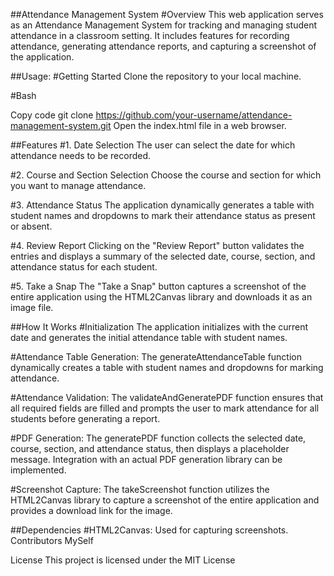 ##Attendance Management System
#Overview
This web application serves as an Attendance Management System for tracking and managing student attendance in a classroom setting. It includes features for recording attendance, generating attendance reports, and capturing a screenshot of the application.

##Usage:
#Getting Started
Clone the repository to your local machine.

#Bash

Copy code
git clone https://github.com/your-username/attendance-management-system.git
Open the index.html file in a web browser.

##Features
#1. Date Selection
The user can select the date for which attendance needs to be recorded.

#2. Course and Section Selection
Choose the course and section for which you want to manage attendance.

#3. Attendance Status
The application dynamically generates a table with student names and dropdowns to mark their attendance status as present or absent.

#4. Review Report
Clicking on the "Review Report" button validates the entries and displays a summary of the selected date, course, section, and attendance status for each student.

#5. Take a Snap
The "Take a Snap" button captures a screenshot of the entire application using the HTML2Canvas library and downloads it as an image file.

##How It Works
#Initialization
The application initializes with the current date and generates the initial attendance table with student names.

#Attendance Table Generation:
The generateAttendanceTable function dynamically creates a table with student names and dropdowns for marking attendance.

#Attendance Validation:
The validateAndGeneratePDF function ensures that all required fields are filled and prompts the user to mark attendance for all students before generating a report.

#PDF Generation:
The generatePDF function collects the selected date, course, section, and attendance status, then displays a placeholder message. Integration with an actual PDF generation library can be implemented.

#Screenshot Capture:
The takeScreenshot function utilizes the HTML2Canvas library to capture a screenshot of the entire application and provides a download link for the image.

##Dependencies
#HTML2Canvas:
Used for capturing screenshots.
Contributors
MySelf

License
This project is licensed under the MIT License
